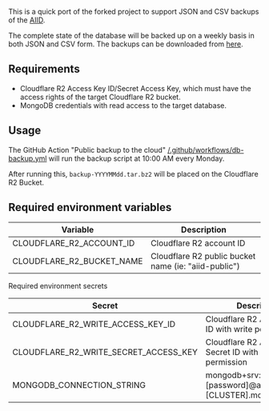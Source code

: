 This is a quick port of the forked project to support JSON and CSV backups of the [AIID](https://incidentdatabase.ai/).

The complete state of the database will be backed up on a weekly basis in both JSON and CSV form. The backups can be downloaded from [here](https://incidentdatabase.ai/research/snapshots/).

Requirements
------------

- Cloudflare R2 Access Key ID/Secret Access Key, which must have the access rights of the target Cloudflare R2 bucket.
- MongoDB credentials with read access to the target database.

Usage
-----

The GitHub Action "Public backup to the cloud" [/.github/workflows/db-backup.yml](/.github/workflows/db-backup.yml) will run the backup script at 10:00 AM every Monday.

After running this, `backup-YYYYMMdd.tar.bz2` will be placed on the Cloudflare R2 Bucket.


Required environment variables
---------

| Variable              | Description                                                                    |
| --------------------- | ------------------------------------------------------------------------------ |
| CLOUDFLARE_R2_ACCOUNT_ID     | Cloudflare R2 account ID |
| CLOUDFLARE_R2_BUCKET_NAME     | Cloudflare R2 public bucket name (ie: "aiid-public") |

Required environment secrets

| Secret              | Description                                                                    |
| --------------------- | ------------------------------------------------------------------------------ |
| CLOUDFLARE_R2_WRITE_ACCESS_KEY_ID     | Cloudflare R2 Access Key ID with write permission |
| CLOUDFLARE_R2_WRITE_SECRET_ACCESS_KEY     | Cloudflare R2 Access Secret ID with write permission|
| MONGODB_CONNECTION_STRING     | mongodb+srv://[username]:[password]@aiiddev.[CLUSTER].mongodb.net |
